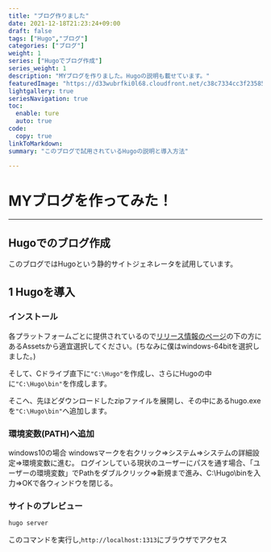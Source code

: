 ```yaml
---
title: "ブログ作りました"
date: 2021-12-18T21:23:24+09:00
draft: false
tags: ["Hugo","ブログ"]
categories: ["ブログ"]
weight: 1
series: ["Hugoでブログ作成"]
series_weight: 1
description: "MYブログを作りました。Hugoの説明も載せています。"
featuredImage: "https://d33wubrfki0l68.cloudfront.net/c38c7334cc3f23585738e40334284fddcaf03d5e/2e17c/images/hugo-logo-wide.svg"
lightgallery: true
seriesNavigation: true
toc:
  enable: ture
  auto: true
code:
  copy: true
linkToMarkdown: 
summary: "このブログで試用されているHugoの説明と導入方法"

---
```

# MYブログを作ってみた！
---
## Hugoでのブログ作成
このブログではHugoという静的サイトジェネレータを試用しています。
## 1 Hugoを導入
### インストール
各プラットフォームごとに提供されているので[リリース情報のページ](https://github.com/gohugoio/hugo/releases)の下の方にあるAssetsから適宜選択してください。(ちなみに僕はwindows-64bitを選択しました。)

そして、Cドライブ直下に`"C:\Hugo"`を作成し、さらにHugoの中に`"C:\Hugo\bin"`を作成します。

そこへ、先ほどダウンロードしたzipファイルを展開し、その中にあるhugo.exeを`"C:\Hugo\bin"`へ追加します。
### 環境変数(PATH)へ追加
windows10の場合
windowsマークを右クリック⇒システム⇒システムの詳細設定⇒環境変数に進む。
ログインしている現状のユーザーにパスを通す場合、「ユーザーの環境変数」でPathをダブルクリック⇒新規まで進み、C:\Hugo\binを入力⇒OKで各ウィンドウを閉じる。
### サイトのプレビュー
``` sh
hugo server
```
このコマンドを実行し,`http://localhost:1313`にブラウザでアクセス
